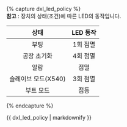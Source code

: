 {% capture dxl_led_policy %}  
**참고** : 장치의 상태(조건)에 따른 LED의 동작입니다.

|        상태         | LED 동작 |
|:-------------------:|:--------:|
|        부팅         | 1회 점멸 |
|    공장 초기화      | 4회 점멸 |
|        알람         |   점멸   |
| 슬레이브 모드(X540) | 3회 점멸 |
|      부트 모드      |   점등   |

{% endcapture %}
<div class="notice">{{ dxl_led_policy | markdownify }}</div>
